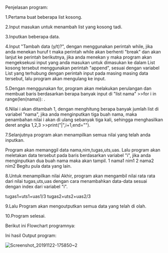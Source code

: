 Penjelasan program:

1.Pertama buat beberapa list kosong.

2.Input masukan untuk menambah list yang kosong tadi.

3.Inputkan beberapa data.

4.Input "Tambah data (y/t)?", dengan menggunakan perintah while, jika anda menekan huruf t maka perintah while akan berhenti "break" dan akan lanjut ke perintah berikutnya, jika anda menekan y maka program akan mengeksekusi input yang anda masukan untuk dimasukan ke dalam List kosong tersebut menggunakan perintah "append", sesuai dengan variabel List yang terhubung dengan perintah input pada masing masing data tersebut, lalu program akan mengulang ke input.

5.Dengan menggunakan for, program akan melakukan perulangan dan membuat baris berdasarkan berapa banyak input di "list nama" >>for i in range(len(nama)): .

6.Nilai i akan ditambah 1, dengan menghitung berapa banyak jumlah list di variabel "nama", jika anda menginputkan tiga buah nama, maka penambahan nilai i akan di ulang sebanyak tiga kali, sehingga menghasilkan deret angka 1,2,3 >>print("|",i+1,end="").

7.Selanjutnya program akan menampilkan semua nilai yang telah anda inputkan.

Program akan memanggil data nama,nim,tugas,uts,uas.
Lalu program akan meletakan data tersebut pada baris berdasarkan variabel "i", jika anda menginputkan dua buah nama maka akan tampil.
1 nama1 nim1
2 nama2 nim2
Begitu pula data yang lain.

8.Untuk menampilkan nilai Akhir, program akan mengambil nilai rata rata dari nilai tugas,uts,uas dengan cara menambahkan data-data sesuai dengan index dari variabel "i".

tugas1+uts1+uas1/3
tugas2+uts2+uas2/3

9.Lalu Program akan mengoutputkan semua data yang telah di olah.

10.Program selesai.

Berikut ini Flowchart programnya:

Ini hasil Output program:

![Screenshot_20191122-175850~2](https://user-images.githubusercontent.com/56975779/69421595-07f2fb80-0d54-11ea-87df-6f2c71029d87.png)

